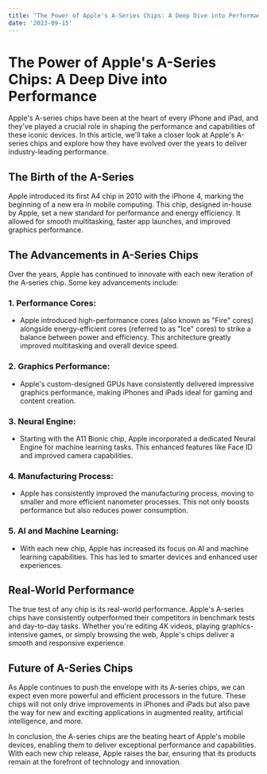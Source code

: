 ```yaml
---
title: "The Power of Apple's A-Series Chips: A Deep Dive into Performance"
date: '2023-09-15'
---
```


# The Power of Apple's A-Series Chips: A Deep Dive into Performance

Apple's A-series chips have been at the heart of every iPhone and iPad, and they've played a crucial role in shaping the performance and capabilities of these iconic devices. In this article, we'll take a closer look at Apple's A-series chips and explore how they have evolved over the years to deliver industry-leading performance.

## The Birth of the A-Series

Apple introduced its first A4 chip in 2010 with the iPhone 4, marking the beginning of a new era in mobile computing. This chip, designed in-house by Apple, set a new standard for performance and energy efficiency. It allowed for smooth multitasking, faster app launches, and improved graphics performance.

## The Advancements in A-Series Chips

Over the years, Apple has continued to innovate with each new iteration of the A-series chip. Some key advancements include:

### 1. **Performance Cores:**

   - Apple introduced high-performance cores (also known as "Fire" cores) alongside energy-efficient cores (referred to as "Ice" cores) to strike a balance between power and efficiency. This architecture greatly improved multitasking and overall device speed.

### 2. **Graphics Performance:**

   - Apple's custom-designed GPUs have consistently delivered impressive graphics performance, making iPhones and iPads ideal for gaming and content creation.

### 3. **Neural Engine:**

   - Starting with the A11 Bionic chip, Apple incorporated a dedicated Neural Engine for machine learning tasks. This enhanced features like Face ID and improved camera capabilities.

### 4. **Manufacturing Process:**

   - Apple has consistently improved the manufacturing process, moving to smaller and more efficient nanometer processes. This not only boosts performance but also reduces power consumption.

### 5. **AI and Machine Learning:**

   - With each new chip, Apple has increased its focus on AI and machine learning capabilities. This has led to smarter devices and enhanced user experiences.

## Real-World Performance

The true test of any chip is its real-world performance. Apple's A-series chips have consistently outperformed their competitors in benchmark tests and day-to-day tasks. Whether you're editing 4K videos, playing graphics-intensive games, or simply browsing the web, Apple's chips deliver a smooth and responsive experience.

## Future of A-Series Chips

As Apple continues to push the envelope with its A-series chips, we can expect even more powerful and efficient processors in the future. These chips will not only drive improvements in iPhones and iPads but also pave the way for new and exciting applications in augmented reality, artificial intelligence, and more.

In conclusion, the A-series chips are the beating heart of Apple's mobile devices, enabling them to deliver exceptional performance and capabilities. With each new chip release, Apple raises the bar, ensuring that its products remain at the forefront of technology and innovation.